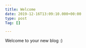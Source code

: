 ```yaml
---
title: Welcome
date: 2019-12-16T13:09:10.000+00:00
type: post
Tag: []

---
```

Welcome to your new blog :)